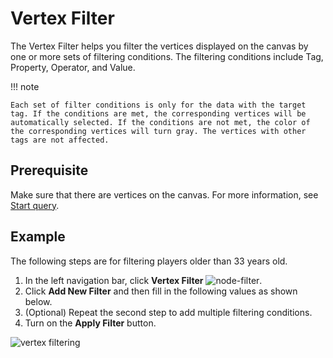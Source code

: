 # Vertex Filter 

The Vertex Filter helps you filter the vertices displayed on the canvas by one or more sets of filtering conditions. The filtering conditions include Tag, Property, Operator, and Value.

!!! note

    Each set of filter conditions is only for the data with the target tag. If the conditions are met, the corresponding vertices will be automatically selected. If the conditions are not met, the color of the corresponding vertices will turn gray. The vertices with other tags are not affected. 

## Prerequisite

Make sure that there are vertices on the canvas. For more information, see [Start query](ex-ug-query-exploration.md).

## Example

The following steps are for filtering players older than 33 years old. 

1. In the left navigation bar, click **Vertex Filter** ![node-filter](https://docs-cdn.nebula-graph.com.cn/figures/nav-filter.png).
2. Click **Add New Filter** and then fill in the following values as shown below. 
3. (Optional) Repeat the second step to add multiple filtering conditions.
4. Turn on the **Apply Filter** button.

![vertex filtering](https://docs-cdn.nebula-graph.com.cn/figures/node-filtering.png)
